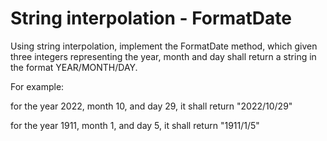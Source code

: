# String interpolation - FormatDate
Using string interpolation, implement the FormatDate method, which given three integers representing the year, month and day shall return a string in the format YEAR/MONTH/DAY.

For example:

for the year 2022, month 10, and day 29, it shall return "2022/10/29"

for the year 1911, month 1, and day 5, it shall return "1911/1/5"
